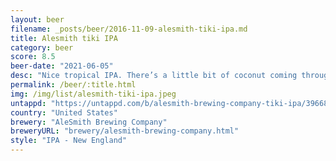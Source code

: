 ```yaml
---
layout: beer
filename: _posts/beer/2016-11-09-alesmith-tiki-ipa.md
title: Alesmith tiki IPA
category: beer
score: 8.5
beer-date: "2021-06-05"
desc: "Nice tropical IPA. There’s a little bit of coconut coming through which at first made me think it was cashmere hops. A lot of particulate haze which might be from the travel"
permalink: /beer/:title.html
img: /img/list/alesmith-tiki-ipa.jpeg
untappd: "https://untappd.com/b/alesmith-brewing-company-tiki-ipa/3966893"
country: "United States"
brewery: "AleSmith Brewing Company"
breweryURL: "brewery/alesmith-brewing-company.html"
style: "IPA - New England"
---
```

